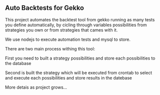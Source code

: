 ## Auto Backtests for Gekko

This project automates the backtest tool from gekko running as many tests you  define automatically, by cicling through variables possibilities from strategies you own or from strategies that cames with it.

We use nodejs to execute automation tests and mysql to store.

There are two main process withing this tool:

First you need to built a strategy possibilities and store each possibilities to the database

Second is built the strategy which will be executed from crontab to select and execute each possibilities and store results in the datebase

More detais as project grows...

